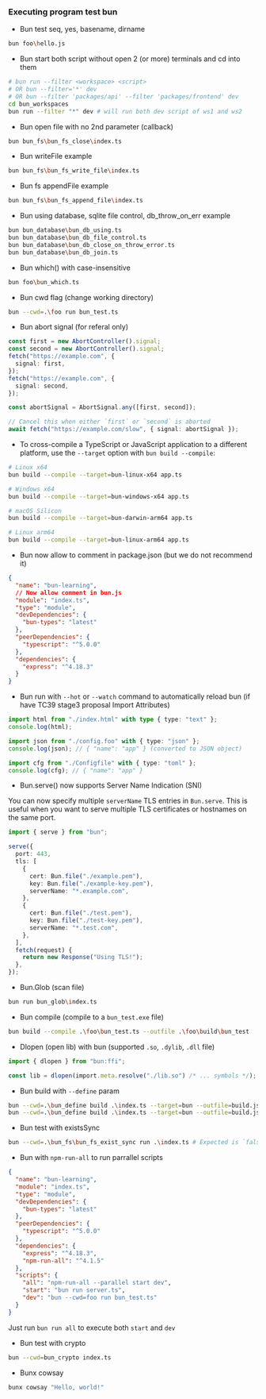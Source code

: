 ### Executing program test bun

* Bun test seq, yes, basename, dirname
```sh
bun foo\hello.js
```

* Bun start both script without open 2 (or more) terminals and cd into them
```sh
# bun run --filter <workspace> <script>
# OR bun --filter='*' dev
# OR bun --filter 'packages/api' --filter 'packages/frontend' dev
cd bun_workspaces
bun run --filter "*" dev # will run both dev script of ws1 and ws2
```

* Bun open file with no 2nd parameter (callback)
```sh
bun bun_fs\bun_fs_close\index.ts
```

* Bun writeFile example
```sh
bun bun_fs\bun_fs_write_file\index.ts
```

* Bun fs appendFile example
```sh
bun bun_fs\bun_fs_append_file\index.ts
```

* Bun using database, sqlite file control, db_throw_on_err example
```sh
bun bun_database\bun_db_using.ts
bun bun_database\bun_db_file_control.ts
bun bun_database\bun_db_close_on_throw_error.ts
bun bun_database\bun_db_join.ts
```

* Bun which() with case-insensitive
```sh
bun foo\bun_which.ts
```

* Bun cwd flag (change working directory)
```sh
bun --cwd=.\foo run bun_test.ts
```

* Bun abort signal (for referal only)
```ts
const first = new AbortController().signal;
const second = new AbortController().signal;
fetch("https://example.com", {
  signal: first,
});
fetch("https://example.com", {
  signal: second,
});

const abortSignal = AbortSignal.any([first, second]);

// Cancel this when either `first` or `second` is aborted
await fetch("https://example.com/slow", { signal: abortSignal });
```

* To cross-compile a TypeScript or JavaScript application to a different platform, use the `--target` option with `bun build --compile`:

```sh
# Linux x64
bun build --compile --target=bun-linux-x64 app.ts

# Windows x64
bun build --compile --target=bun-windows-x64 app.ts

# macOS Silicon
bun build --compile --target=bun-darwin-arm64 app.ts

# Linux arm64
bun build --compile --target=bun-linux-arm64 app.ts
```

* Bun now allow to comment in package.json (but we do not recommend it)
```json
{
  "name": "bun-learning",
  // Now allow comment in bun.js
  "module": "index.ts",
  "type": "module",
  "devDependencies": {
    "bun-types": "latest"
  },
  "peerDependencies": {
    "typescript": "^5.0.0"
  },
  "dependencies": {
    "express": "^4.18.3"
  }
}
```

* Bun run with `--hot` or `--watch` command to automatically reload bun (if have TC39 stage3 proposal Import Attributes)

```ts
import html from "./index.html" with type { type: "text" };
console.log(html);

import json from "./config.foo" with { type: "json" };
console.log(json); // { "name": "app" } (converted to JSON object)

import cfg from "./Configfile" with { type: "toml" };
console.log(cfg); // { "name": "app" }
```

* Bun.serve() now supports Server Name Indication (SNI)

You can now specify multiple `serverName` TLS entries in `Bun.serve`. This is useful when you want to serve multiple TLS certificates or hostnames on the same port.

```ts
import { serve } from "bun";

serve({
  port: 443,
  tls: [
    {
      cert: Bun.file("./example.pem"),
      key: Bun.file("./example-key.pem"),
      serverName: "*.example.com",
    },
    {
      cert: Bun.file("./test.pem"),
      key: Bun.file("./test-key.pem"),
      serverName: "*.test.com",
    },
  ],
  fetch(request) {
    return new Response("Using TLS!");
  },
});
```

* Bun.Glob (scan file)

```sh
bun run bun_glob\index.ts
```

* Bun compile (compile to a `bun_test.exe` file)
```sh
bun build --compile .\foo\bun_test.ts --outfile .\foo\build\bun_test
```

* Dlopen (open lib) with bun (supported `.so`, `.dylib`, `.dll` file)
```ts
import { dlopen } from "bun:ffi";

const lib = dlopen(import.meta.resolve("./lib.so") /* ... symbols */);
```

* Bun build with `--define` param
```sh
bun --cwd=.\bun_define build .\index.ts --target=bun --outfile=build.js # none crash
bun --cwd=.\bun_define build .\index.ts --target=bun --outfile=build.js --define "console.log=console.error" # expected is console.error("hello!"); but crashing bun
```

* Bun test with existsSync
```sh
bun --cwd=.\bun_fs\bun_fs_exist_sync run .\index.ts # Expected is `false false false true`
```

* Bun with `npm-run-all` to run parrallel scripts
```json
{
  "name": "bun-learning",
  "module": "index.ts",
  "type": "module",
  "devDependencies": {
    "bun-types": "latest"
  },
  "peerDependencies": {
    "typescript": "^5.0.0"
  },
  "dependencies": {
    "express": "^4.18.3",
    "npm-run-all": "^4.1.5"
  },
  "scripts": {
    "all": "npm-run-all --parallel start dev",
    "start": "bun run server.ts",
    "dev": "bun --cwd=foo run bun_test.ts"
  }
}
```

Just run `bun run all` to execute both `start` and `dev`

* Bun test with crypto
```sh
bun --cwd=bun_crypto index.ts
```

* Bunx cowsay
```sh
bunx cowsay "Hello, world!"
```
